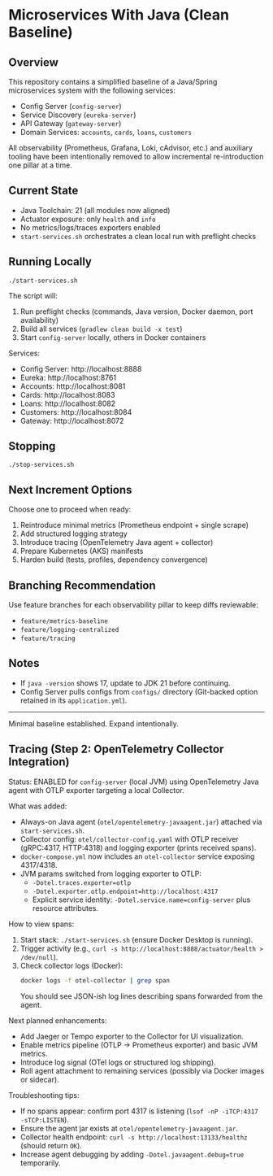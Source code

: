 # Microservices With Java (Clean Baseline)

## Overview
This repository contains a simplified baseline of a Java/Spring microservices system with the following services:

- Config Server (`config-server`)
- Service Discovery (`eureka-server`)
- API Gateway (`gateway-server`)
- Domain Services: `accounts`, `cards`, `loans`, `customers`

All observability (Prometheus, Grafana, Loki, cAdvisor, etc.) and auxiliary tooling have been intentionally removed to allow incremental re-introduction one pillar at a time.

## Current State
- Java Toolchain: 21 (all modules now aligned)
- Actuator exposure: only `health` and `info`
- No metrics/logs/traces exporters enabled
- `start-services.sh` orchestrates a clean local run with preflight checks

## Running Locally
```
./start-services.sh
```
The script will:
1. Run preflight checks (commands, Java version, Docker daemon, port availability)
2. Build all services (`gradlew clean build -x test`)
3. Start `config-server` locally, others in Docker containers

Services:
- Config Server: http://localhost:8888
- Eureka: http://localhost:8761
- Accounts: http://localhost:8081
- Cards: http://localhost:8083
- Loans: http://localhost:8082
- Customers: http://localhost:8084
- Gateway: http://localhost:8072

## Stopping
```
./stop-services.sh
```

## Next Increment Options
Choose one to proceed when ready:
1. Reintroduce minimal metrics (Prometheus endpoint + single scrape)
2. Add structured logging strategy
3. Introduce tracing (OpenTelemetry Java agent + collector)
4. Prepare Kubernetes (AKS) manifests
5. Harden build (tests, profiles, dependency convergence)

## Branching Recommendation
Use feature branches for each observability pillar to keep diffs reviewable:
- `feature/metrics-baseline`
- `feature/logging-centralized`
- `feature/tracing`

## Notes
- If `java -version` shows 17, update to JDK 21 before continuing.
- Config Server pulls configs from `configs/` directory (Git-backed option retained in its `application.yml`).

---
Minimal baseline established. Expand intentionally.

## Tracing (Step 2: OpenTelemetry Collector Integration)

Status: ENABLED for `config-server` (local JVM) using OpenTelemetry Java agent with OTLP exporter targeting a local Collector.

What was added:
- Always-on Java agent (`otel/opentelemetry-javaagent.jar`) attached via `start-services.sh`.
- Collector config: `otel/collector-config.yaml` with OTLP receiver (gRPC:4317, HTTP:4318) and logging exporter (prints received spans).
- `docker-compose.yml` now includes an `otel-collector` service exposing 4317/4318.
- JVM params switched from logging exporter to OTLP:
	- `-Dotel.traces.exporter=otlp`
	- `-Dotel.exporter.otlp.endpoint=http://localhost:4317`
	- Explicit service identity: `-Dotel.service.name=config-server` plus resource attributes.

How to view spans:
1. Start stack: `./start-services.sh` (ensure Docker Desktop is running).
2. Trigger activity (e.g., `curl -s http://localhost:8888/actuator/health > /dev/null`).
3. Check collector logs (Docker):
	 ```bash
	 docker logs -f otel-collector | grep span
	 ```
	 You should see JSON-ish log lines describing spans forwarded from the agent.

Next planned enhancements:
- Add Jaeger or Tempo exporter to the Collector for UI visualization.
- Enable metrics pipeline (OTLP -> Prometheus exporter) and basic JVM metrics.
- Introduce log signal (OTel logs or structured log shipping).
- Roll agent attachment to remaining services (possibly via Docker images or sidecar).

Troubleshooting tips:
- If no spans appear: confirm port 4317 is listening (`lsof -nP -iTCP:4317 -sTCP:LISTEN`).
- Ensure the agent jar exists at `otel/opentelemetry-javaagent.jar`.
- Collector health endpoint: `curl -s http://localhost:13133/healthz` (should return `OK`).
- Increase agent debugging by adding `-Dotel.javaagent.debug=true` temporarily.

